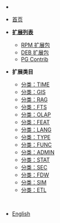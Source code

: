 -
- [首页](/)

- [**扩展列表**](/list)

    - [RPM 扩展包](../rpm)
    - [DEB 扩展包](../deb)
    - [PG Contrib](../contrib)

- **扩展类目**

    - [分类：TIME](../time)
    - [分类：GIS](../gis)
    - [分类：RAG](../rag)
    - [分类：FTS](../fts)
    - [分类：OLAP](../olap)
    - [分类：FEAT](../feat)
    - [分类：LANG](../lang)
    - [分类：TYPE](../type)
    - [分类：FUNC](../func)
    - [分类：ADMIN](../admin)
    - [分类：STAT](../stat)
    - [分类：SEC](../sec)
    - [分类：FDW](../fdw)
    - [分类：SIM](../sim)
    - [分类：ETL](../etl)

<br>

- [English](../README.md)